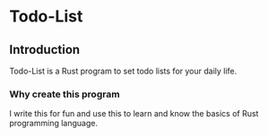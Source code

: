 # Todo-List
## Introduction
Todo-List is a Rust program to set todo lists for your daily life.
### Why create this program
I write this for fun and use this to learn and know the basics of Rust programming language.
